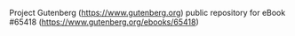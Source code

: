 Project Gutenberg (https://www.gutenberg.org) public repository for
eBook #65418 (https://www.gutenberg.org/ebooks/65418)
